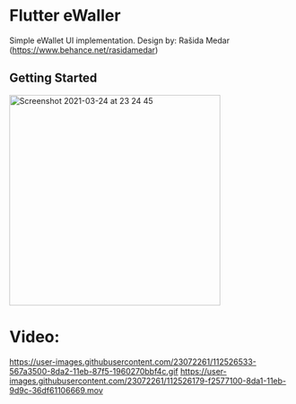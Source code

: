 # Flutter eWaller

Simple eWallet UI implementation.
Design by: Rašida Medar (https://www.behance.net/rasidamedar)

## Getting Started

<img width="376" alt="Screenshot 2021-03-24 at 23 24 45" src="https://user-images.githubusercontent.com/23072261/112526169-eec3ea00-8da1-11eb-84f7-08dc5e1ddceb.png">

# Video:

https://user-images.githubusercontent.com/23072261/112526533-567a3500-8da2-11eb-87f5-1960270bbf4c.gif
https://user-images.githubusercontent.com/23072261/112526179-f2577100-8da1-11eb-9d9c-36df61106669.mov


